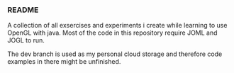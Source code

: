 ### README
A collection of all exsercises and experiments i create while learning to use OpenGL with java.
Most of the code in this repository require JOML and JOGL to run.

The dev branch is used as my personal cloud storage and therefore code examples in there might be unfinished.
